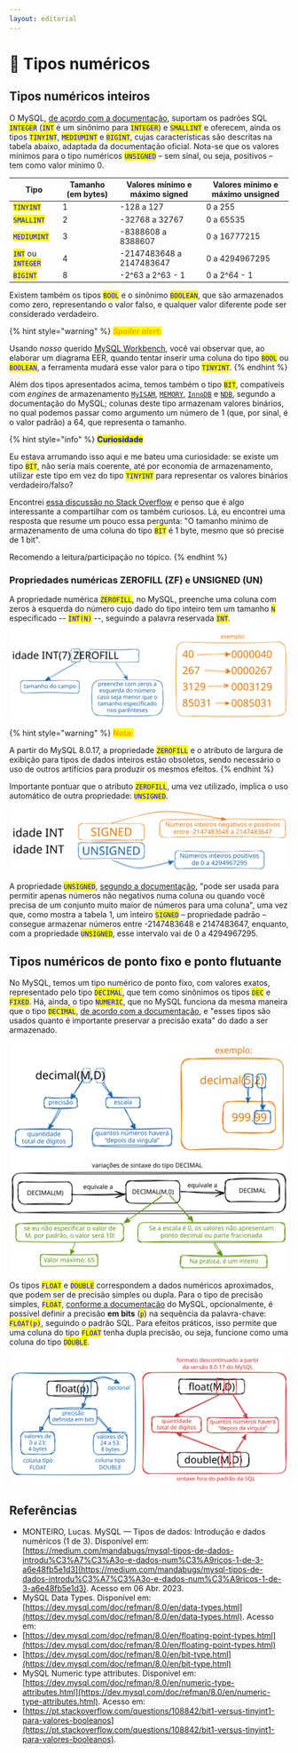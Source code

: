 ```yaml
---
layout: editorial
---
```


# 🔢 Tipos numéricos

## Tipos numéricos inteiros

O MySQL, [de acordo com a documentação](https://dev.mysql.com/doc/refman/8.0/en/integer-types.html), suportam os padrões SQL <mark style="color:blue;">`INTEGER`</mark> (<mark style="color:blue;">`INT`</mark> é um sinônimo para <mark style="color:blue;">`INTEGER`</mark>) e <mark style="color:blue;">`SMALLINT`</mark> e oferecem, ainda os tipos <mark style="color:blue;">`TINYINT`</mark>, <mark style="color:blue;">`MEDIUMINT`</mark> e <mark style="color:blue;">`BIGINT`</mark>, cujas características são descritas na tabela abaixo, adaptada da documentação oficial. Nota-se que os valores mínimos para o tipo numéricos <mark style="color:blue;">`UNSIGNED`</mark> – sem sinal, ou seja, positivos – tem como valor mínimo 0. &#x20;

<table><thead><tr><th>Tipo</th><th data-type="number">Tamanho (em bytes)</th><th>Valores mínimo e máximo signed</th><th>Valores mínimo e máximo unsigned</th></tr></thead><tbody><tr><td><mark style="color:blue;"><code>TINYINT</code></mark></td><td>1</td><td>-128 a 127</td><td>0 a 255</td></tr><tr><td><mark style="color:blue;"><code>SMALLINT</code></mark></td><td>2</td><td>-32768 a 32767</td><td>0 a 65535</td></tr><tr><td><mark style="color:blue;"><code>MEDIUMINT</code></mark></td><td>3</td><td>-8388608 a 8388607 </td><td>0 a 16777215</td></tr><tr><td><mark style="color:blue;"><code>INT</code></mark> ou <mark style="color:blue;"><code>INTEGER</code></mark></td><td>4</td><td>-2147483648 a 2147483647</td><td>0 a 4294967295</td></tr><tr><td><mark style="color:blue;"><code>BIGINT</code></mark></td><td>8</td><td>-2^63 a 2^63 - 1</td><td>0 a 2^64 - 1</td></tr></tbody></table>

Existem também os tipos <mark style="color:blue;">`BOOL`</mark> e o sinônimo <mark style="color:blue;">`BOOLEAN`</mark>, que são armazenados como zero, representando o valor falso, e qualquer valor diferente pode ser considerado verdadeiro.&#x20;

{% hint style="warning" %}
_<mark style="color:orange;">**Spoiler alert**</mark>_<mark style="color:orange;">**:**</mark>&#x20;

Usando _nosso_ querido [MySQL Workbench](https://www.mysql.com/products/workbench/), você vai observar que, ao elaborar um diagrama EER, quando tentar inserir uma coluna do tipo <mark style="color:blue;">`BOOL`</mark> ou <mark style="color:blue;">`BOOLEAN`</mark>, a ferramenta mudará esse valor para o tipo <mark style="color:blue;">`TINYINT`</mark>.&#x20;
{% endhint %}

Além dos tipos apresentados acima, temos também o tipo <mark style="color:blue;">`BIT`</mark>, compatíveis com _engines_ de armazenamento [`MyISAM`](https://dev.mysql.com/doc/refman/8.0/en/myisam-storage-engine.html), [`MEMORY`](https://dev.mysql.com/doc/refman/8.0/en/memory-storage-engine.html), [`InnoDB`](https://dev.mysql.com/doc/refman/8.0/en/innodb-storage-engine.html) e [`NDB`](https://dev.mysql.com/doc/refman/8.0/en/mysql-cluster.html), segundo a documentação do MySQL; colunas deste tipo armazenam valores binários, no qual podemos passar como argumento um número de 1 (que, por sinal, é o valor padrão) a 64, que representa o tamanho.

{% hint style="info" %}
<mark style="color:blue;">**Curiosidade**</mark>

Eu estava arrumando isso aqui e me bateu uma curiosidade: se existe um tipo <mark style="color:blue;">`BIT`</mark>, não seria mais coerente, até por economia de armazenamento, utilizar este tipo em vez do tipo <mark style="color:blue;">`TINYINT`</mark> para representar os valores binários verdadeiro/falso?

Encontrei [essa discussão no Stack Overflow](https://pt.stackoverflow.com/questions/108842/bit1-versus-tinyint1-para-valores-booleanos) e penso que é algo interessante a compartilhar com os também curiosos. Lá, eu encontrei uma resposta que resume um pouco essa pergunta: "O tamanho mínimo de armazenamento de uma coluna do tipo <mark style="color:blue;">`BIT`</mark> é 1 byte, mesmo que só precise de 1 bit".&#x20;

Recomendo a leitura/participação no tópico.
{% endhint %}

### Propriedades numéricas ZEROFILL (ZF) e UNSIGNED (UN)

A propriedade numérica <mark style="color:blue;">`ZEROFILL`</mark>, no MySQL, preenche uma coluna com zeros à esquerda do número cujo dado do tipo inteiro tem um tamanho <mark style="color:blue;">`N`</mark> especificado -- <mark style="color:blue;">`INT(N)`</mark> --, seguindo a palavra reservada <mark style="color:blue;">`INT`</mark>.&#x20;

<img src="../../.gitbook/assets/file.excalidraw (4) (1).svg" alt="" class="gitbook-drawing">

{% hint style="warning" %}
<mark style="color:orange;">**Nota:**</mark>

A partir do MySQL 8.0.17, a propriedade <mark style="color:blue;">`ZEROFILL`</mark> e o atributo de largura de exibição para tipos de dados inteiros estão obsoletos, sendo necessário o uso de outros artifícios para produzir os mesmos efeitos.
{% endhint %}

Importante pontuar que o atributo <mark style="color:blue;">`ZEROFILL`</mark>, uma vez utilizado, implica o uso automático de outra propriedade: <mark style="color:blue;">`UNSIGNED`</mark>.

<img src="../../.gitbook/assets/file.excalidraw (17).svg" alt="" class="gitbook-drawing">

A propriedade <mark style="color:blue;">`UNSIGNED`</mark>, [segundo a documentação](https://dev.mysql.com/doc/refman/8.0/en/numeric-type-attributes.html), "pode ser usada para permitir apenas números não negativos numa coluna ou quando você precisa de um conjunto muito maior de números para uma coluna", uma vez que, como mostra a tabela 1, um inteiro <mark style="color:blue;">`SIGNED`</mark> – propriedade padrão – consegue armazenar números entre -2147483648 e 2147483647, enquanto, com a propriedade  <mark style="color:blue;">`UNSIGNED`</mark>, esse intervalo vai de 0 a 4294967295.

## Tipos numéricos de ponto fixo e ponto flutuante

No MySQL, temos um tipo numérico de ponto fixo, com valores exatos, representado pelo tipo <mark style="color:blue;">`DECIMAL`</mark>, que tem como sinônimos os tipos <mark style="color:blue;">`DEC`</mark> e <mark style="color:blue;">`FIXED`</mark>. Há, ainda, o tipo <mark style="color:blue;">`NUMERIC`</mark>, que no MySQL funciona da mesma maneira que o tipo <mark style="color:blue;">`DECIMAL`</mark>, [de acordo com a documentação](https://dev.mysql.com/doc/refman/8.0/en/fixed-point-types.html), e "esses tipos são usados quanto é importante preservar a precisão exata" do dado a ser armazenado.

<img src="../../.gitbook/assets/file.excalidraw (7) (1).svg" alt="" class="gitbook-drawing">

Os tipos <mark style="color:blue;">`FLOAT`</mark> e <mark style="color:blue;">`DOUBLE`</mark> correspondem a dados numéricos aproximados, que podem ser de precisão simples ou dupla. Para o tipo de precisão simples, <mark style="color:blue;">`FLOAT`</mark>, [conforme a documentação](https://dev.mysql.com/doc/refman/8.0/en/floating-point-types.html) do MySQL, opcionalmente, é possível definir a precisão **em bits** (<mark style="color:blue;">`p`</mark>) na sequência da palavra-chave: <mark style="color:blue;">`FLOAT(p)`</mark>, seguindo o padrão SQL. Para efeitos práticos, isso permite que uma coluna do tipo <mark style="color:blue;">`FLOAT`</mark> tenha dupla precisão, ou seja, funcione como uma coluna do tipo <mark style="color:blue;">`DOUBLE`</mark>.

<img src="../../.gitbook/assets/file.excalidraw (1) (2).svg" alt="" class="gitbook-drawing">

## Referências

* MONTEIRO, Lucas. MySQL — Tipos de dados: Introdução e dados numéricos (1 de 3). Disponível em: [https://medium.com/mandabugs/mysql-tipos-de-dados-introdu%C3%A7%C3%A3o-e-dados-num%C3%A9ricos-1-de-3-a6e48fb5e1d3](https://medium.com/mandabugs/mysql-tipos-de-dados-introdu%C3%A7%C3%A3o-e-dados-num%C3%A9ricos-1-de-3-a6e48fb5e1d3). Acesso em 06 Abr. 2023.
* MySQL Data Types. Disponível em: [https://dev.mysql.com/doc/refman/8.0/en/data-types.html](https://dev.mysql.com/doc/refman/8.0/en/data-types.html).  Acesso em:&#x20;
* [https://dev.mysql.com/doc/refman/8.0/en/floating-point-types.html](https://dev.mysql.com/doc/refman/8.0/en/floating-point-types.html)
* [https://dev.mysql.com/doc/refman/8.0/en/bit-type.html](https://dev.mysql.com/doc/refman/8.0/en/bit-type.html)
* MySQL Numeric type attributes. Disponível em: [https://dev.mysql.com/doc/refman/8.0/en/numeric-type-attributes.html](https://dev.mysql.com/doc/refman/8.0/en/numeric-type-attributes.html). Acesso em:&#x20;
* [https://pt.stackoverflow.com/questions/108842/bit1-versus-tinyint1-para-valores-booleanos](https://pt.stackoverflow.com/questions/108842/bit1-versus-tinyint1-para-valores-booleanos).
